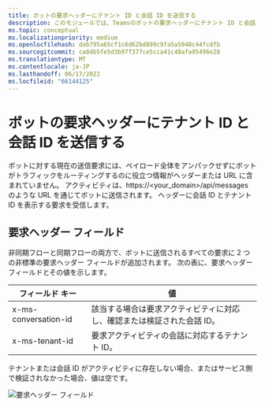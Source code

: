 ```yaml
---
title: ボットの要求ヘッダーにテナント ID と会話 ID を送信する
description: このモジュールでは、Teamsのボットの要求ヘッダーにテナント ID と会話 ID を送信する方法について説明します。
ms.topic: conceptual
ms.localizationpriority: medium
ms.openlocfilehash: dab795a65cf1c6d62bd899c9fa5a5948c44fcdfb
ms.sourcegitcommit: ca84b5fe5d3b97f377ce5cca41c48afa95496e28
ms.translationtype: MT
ms.contentlocale: ja-JP
ms.lasthandoff: 06/17/2022
ms.locfileid: "66144125"
---
```

# <a name="send-tenant-id-and-conversation-id-to-the-request-headers-of-the-bot"></a>ボットの要求ヘッダーにテナント ID と会話 ID を送信する

ボットに対する現在の送信要求には、ペイロード全体をアンパックせずにボットがトラフィックをルーティングするのに役立つ情報がヘッダーまたは URL に含まれていません。 アクティビティは、https://<your_domain>/api/messages のような URL を通じてボットに送信されます。 ヘッダーに会話 ID とテナント ID を表示する要求を受信します。

## <a name="request-header-fields"></a>要求ヘッダー フィールド

非同期フローと同期フローの両方で、ボットに送信されるすべての要求に 2 つの非標準の要求ヘッダー フィールドが追加されます。 次の表に、要求ヘッダー フィールドとその値を示します。

| フィールド キー | 値 |
|----------------|-----------------|
| x-ms-conversation-id | 該当する場合は要求アクティビティに対応し、確認または検証された会話 ID。 |
| x-ms-tenant-id | 要求アクティビティの会話に対応するテナント ID。 |

テナントまたは会話 ID がアクティビティに存在しない場合、またはサービス側で検証されなかった場合、値は空です。

![要求ヘッダー フィールド](~/assets/images/bots/requestheaderfields.png)
